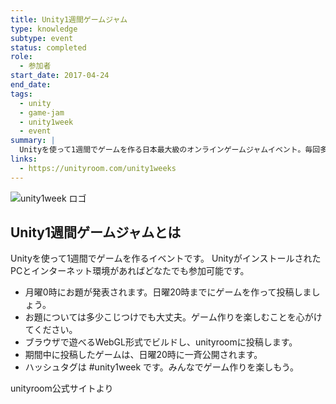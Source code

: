 ```yaml
---
title: Unity1週間ゲームジャム
type: knowledge
subtype: event
status: completed
role:
  - 参加者
start_date: 2017-04-24
end_date: 
tags:
  - unity
  - game-jam
  - unity1week
  - event
summary: |
  Unityを使って1週間でゲームを作る日本最大級のオンラインゲームジャムイベント。毎回多くのクリエイターが参加し、作品をunityroomに投稿・公開する。
links:
  - https://unityroom.com/unity1weeks
---
```


![unity1week ロゴ](linked_assets/30_Knowledge/unity1week/unity1week_logo.jpg)

## Unity1週間ゲームジャムとは
Unityを使って1週間でゲームを作るイベントです。
UnityがインストールされたPCとインターネット環境があればどなたでも参加可能です。

- 月曜0時にお題が発表されます。日曜20時までにゲームを作って投稿しましょう。
- お題については多少こじつけでも大丈夫。ゲーム作りを楽しむことを心がけてください。
- ブラウザで遊べるWebGL形式でビルドし、unityroomに投稿します。
- 期間中に投稿したゲームは、日曜20時に一斉公開されます。
- ハッシュタグは #unity1week です。みんなでゲーム作りを楽しもう。

unityroom公式サイトより

